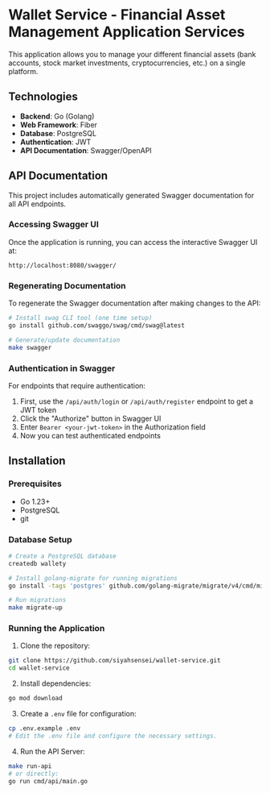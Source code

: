 # Wallet Service - Financial Asset Management Application Services

This application allows you to manage your different financial assets (bank accounts, stock market investments, cryptocurrencies, etc.) on a single platform.

## Technologies

-   **Backend**: Go (Golang)
-   **Web Framework**: Fiber
-   **Database**: PostgreSQL
-   **Authentication**: JWT
-   **API Documentation**: Swagger/OpenAPI

## API Documentation

This project includes automatically generated Swagger documentation for all API endpoints.

### Accessing Swagger UI

Once the application is running, you can access the interactive Swagger UI at:

```
http://localhost:8080/swagger/
```

### Regenerating Documentation

To regenerate the Swagger documentation after making changes to the API:

```bash
# Install swag CLI tool (one time setup)
go install github.com/swaggo/swag/cmd/swag@latest

# Generate/update documentation
make swagger
```

### Authentication in Swagger

For endpoints that require authentication:
1. First, use the `/api/auth/login` or `/api/auth/register` endpoint to get a JWT token
2. Click the "Authorize" button in Swagger UI
3. Enter `Bearer <your-jwt-token>` in the Authorization field
4. Now you can test authenticated endpoints

## Installation

### Prerequisites

-   Go 1.23+
-   PostgreSQL
-   git

### Database Setup

```bash
# Create a PostgreSQL database
createdb wallety

# Install golang-migrate for running migrations
go install -tags 'postgres' github.com/golang-migrate/migrate/v4/cmd/migrate@latest

# Run migrations
make migrate-up
```

### Running the Application

1.  Clone the repository:

```bash
git clone https://github.com/siyahsensei/wallet-service.git
cd wallet-service
```

2.  Install dependencies:

```bash
go mod download
```

3.  Create a `.env` file for configuration:

```bash
cp .env.example .env
# Edit the .env file and configure the necessary settings.
```

4.  Run the API Server:

```bash
make run-api
# or directly:
go run cmd/api/main.go
```